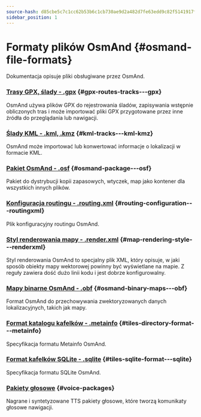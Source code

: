 ```yaml
---
source-hash: d85cbe5c7c1cc62b53b6c1cb730ae9d2a482d7fe63edd9c82f5141917f091420
sidebar_position: 1
---
```


# Formaty plików OsmAnd {#osmand-file-formats}

Dokumentacja opisuje pliki obsługiwane przez OsmAnd.

### [Trasy GPX, ślady - .gpx](./osmand-gpx.md) {#gpx-routes-tracks---gpx}

OsmAnd używa plików GPX do rejestrowania śladów, zapisywania wstępnie obliczonych tras i może importować pliki GPX przygotowane przez inne źródła do przeglądania lub nawigacji.

### [Ślady KML - .kml, .kmz](./osmand-kml.md) {#kml-tracks---kml-kmz}

OsmAnd może importować lub konwertować informacje o lokalizacji w formacie KML.

### [Pakiet OsmAnd - .osf](./osmand-osf.md) {#osmand-package---osf}

Pakiet do dystrybucji kopii zapasowych, wtyczek, map jako kontener dla wszystkich innych plików.

### [Konfiguracja routingu - .routing.xml](./osmand-routing-xml.md) {#routing-configuration---routingxml}

Plik konfiguracyjny routingu OsmAnd.

### [Styl renderowania mapy - .render.xml](./osmand-rendering-style.md) {#map-rendering-style---renderxml}

Styl renderowania OsmAnd to specjalny plik XML, który opisuje, w jaki sposób obiekty mapy wektorowej powinny być wyświetlane na mapie. Z reguły zawiera dość dużo linii kodu i jest dobrze konfigurowalny.

### [Mapy binarne OsmAnd - .obf](./osmand-obf.md) {#osmand-binary-maps---obf}

Format OsmAnd do przechowywania zwektoryzowanych danych lokalizacyjnych, takich jak mapy.

### [Format katalogu kafelków - .metainfo](./osmand-metainfo.md) {#tiles-directory-format---metainfo}

Specyfikacja formatu Metainfo OsmAnd.

### [Format kafelków SQLite - .sqlite](./osmand-sqlite.md) {#tiles-sqlite-format---sqlite}

Specyfikacja formatu SQLite OsmAnd.

### [Pakiety głosowe](./osmand-voice-package.mdx) {#voice-packages}

Nagrane i syntetyzowane TTS pakiety głosowe, które tworzą komunikaty głosowe nawigacji.